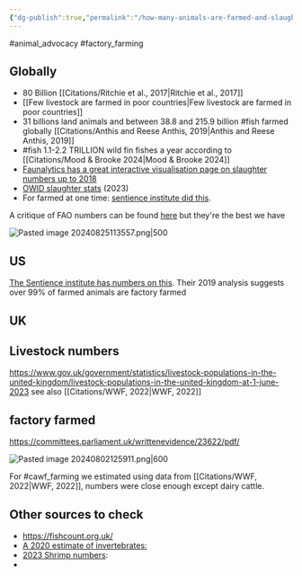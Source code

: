 ```yaml
---
{"dg-publish":true,"permalink":"/how-many-animals-are-farmed-and-slaughtered-each-year/","tags":["#animal_advocacy","#factory_farming","#fish","#cawf_farming"],"created":"2025-10-23T17:42:41.838+01:00","updated":"2025-10-23T18:06:08.614+01:00"}
---
```


#animal_advocacy #factory_farming 
## Globally
- 80 Billion [[Citations/Ritchie et al., 2017\|Ritchie et al., 2017]] 
- [[Few livestock are farmed in poor countries\|Few livestock are farmed in poor countries]]
- 31 billions land animals and between 38.8 and 215.9 billion #fish farmed globally [[Citations/Anthis and Reese Anthis, 2019\|Anthis and Reese Anthis, 2019]]
- #fish 1.1-2.2 TRILLION wild fin fishes a year according to [[Citations/Mood & Brooke 2024\|Mood & Brooke 2024]]
- [Faunalytics has a great interactive visualisation page on slaughter numbers up to 2018 ](https://faunalytics.org/global-animal-slaughter-statistics-and-charts-2020-update/) 
- [OWID slaughter stats](https://ourworldindata.org/how-many-animals-get-slaughtered-every-day) (2023)
- For farmed at one time: [sentience institute did this](https://docs.google.com/spreadsheets/d/1Njl_GS7jDOELjOtywvk3thIFpW_v10uZ5APJl1KgaY0/edit?gid=1502461150#gid=1502461150).

A critique of FAO numbers can be found [here](https://forum.effectivealtruism.org/posts/amwCRLACACF6MnAvw/accuracy-issues-in-fao-animal-numbers) but they're the best we have

![Pasted image 20240825113557.png|500](/img/user/Pasted%20image%2020240825113557.png)
## US
[The Sentience institute has numbers on this](https://www.sentienceinstitute.org/us-factory-farming-estimates). Their 2019 analysis suggests over 99% of farmed animals are factory farmed

## UK
## Livestock numbers
https://www.gov.uk/government/statistics/livestock-populations-in-the-united-kingdom/livestock-populations-in-the-united-kingdom-at-1-june-2023
see also [[Citations/WWF, 2022\|WWF, 2022]]
## factory farmed
https://committees.parliament.uk/writtenevidence/23622/pdf/

![Pasted image 20240802125911.png|600](/img/user/Pasted%20image%2020240802125911.png)

For #cawf_farming we estimated using data from [[Citations/WWF, 2022\|WWF, 2022]], numbers were close enough except dairy cattle.

## Other sources to check
- https://fishcount.org.uk/
- [A 2020 estimate of invertebrates:](https://rethinkpriorities.org/publications/estimates-of-global-captive-vertebrate-numbers)
- [2023 Shrimp numbers](https://rethinkpriorities.org/publications/shrimp-the-animals-most-commonly-used-and-killed-for-food-production):
- 